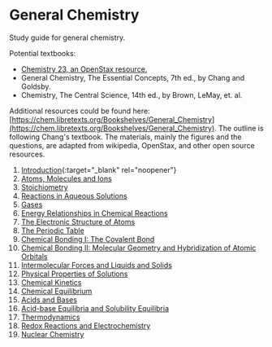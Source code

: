 # General Chemistry
Study guide for general chemistry. 

Potential textbooks:
* [Chemistry 23, an OpenStax resource.](https://openstax.org/details/books/chemistry-2e)
* General Chemistry, The Essential Concepts, 7th ed., by Chang and Goldsby. 
* Chemistry, The Central Science, 14th ed., by Brown, LeMay, et. al. 

Additional resources could be found here: [https://chem.libretexts.org/Bookshelves/General_Chemistry](https://chem.libretexts.org/Bookshelves/General_Chemistry). The outline is following Chang's textbook. The materials, mainly the figures and the questions, are adapted from wikipedia, OpenStax, and other open source resources. 

1. [Introduction](https://nbviewer.jupyter.org/github/wangyu16/GeneralChemistry/blob/master/Chapter%2001.%20Introduction.ipynb){:target="_blank" rel="noopener"}
1. [Atoms, Molecules and Ions]()
1. [Stoichiometry]()
1. [Reactions in Aqueous Solutions]()
1. [Gases]()
1. [Energy Relationships in Chemical Reactions]()
1. [The Electronic Structure of Atoms]()
1. [The Periodic Table]()
1. [Chemical Bonding I: The Covalent Bond]()
1. [Chemical Bonding II: Molecular Geometry and Hybridization of Atomic Orbitals]()
1. [Intermolecular Forces and Liquids and Solids]()
1. [Physical Properties of Solutions]()
1. [Chemical Kinetics]()
1. [Chemical Equilibrium]()
1. [Acids and Bases]()
1. [Acid-base Equilibria and Solubility Equilibria]()
1. [Thermodynamics]()
1. [Redox Reactions and Electrochemistry]()
1. [Nuclear Chemistry]()

